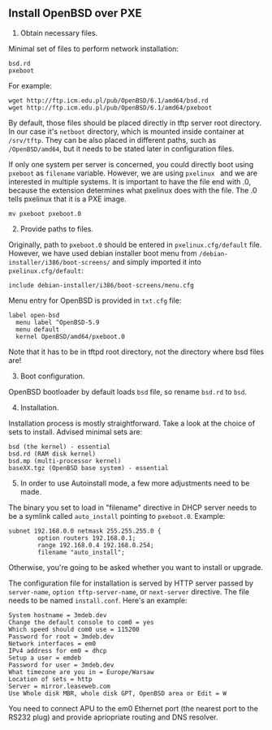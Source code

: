 Install OpenBSD over PXE
------------------------

1. Obtain necessary files.

  Minimal set of files to perform network installation:

  ```
  bsd.rd
  pxeboot
  ```
  For example:

  ```
  wget http://ftp.icm.edu.pl/pub/OpenBSD/6.1/amd64/bsd.rd
  wget http://ftp.icm.edu.pl/pub/OpenBSD/6.1/amd64/pxeboot
  ```
  By default, those files should be placed directly in tftp server root
  directory. In our case it's `netboot` directory, which is mounted inside
  container at `/srv/tftp`. They can be also placed in different paths, such as
  `/OpenBSD/amd64`, but it needs to be stated later in configuration files.

  If only one system per server is concerned, you could directly boot using
  `pxeboot` as `filename` variable. However, we are using `pxelinux ` and we are
  interested in multiple systems. It is important to have the file end with .0,
  because the extension determines what pxelinux does with the file. The .0 tells
  pxelinux that it is a PXE image.

  ```
  mv pxeboot pxeboot.0
  ```

2. Provide paths to files.

  Originally, path to `pxeboot.0` should be entered in `pxelinux.cfg/default`
  file. However, we have used debian installer boot  menu from
  `/debian-installer/i386/boot-screens/` and simply imported it into
  `pxelinux.cfg/default`:

  ```
  include debian-installer/i386/boot-screens/menu.cfg
  ```
  Menu entry for OpenBSD is provided in `txt.cfg` file:

  ```
  label open-bsd
  	menu label ^OpenBSD-5.9
  	menu default
  	kernel OpenBSD/amd64/pxeboot.0
  ```
  
  Note that it has to be in  tftpd root directory, not the directory where bsd
  files are!
  
3. Boot configuration.

  OpenBSD bootloader by default loads `bsd` file, so rename `bsd.rd` to `bsd`.

4. Installation.

  Installation process is mostly straightforward. Take a look at the choice of
  sets to install. Advised minimal sets are:

  ```
  bsd (the kernel) - essential
  bsd.rd (RAM disk kernel)
  bsd.mp (multi-processor kernel)
  baseXX.tgz (OpenBSD base system) - essential
  ```

5. In order to use Autoinstall mode, a few more adjustments need to be made.

The binary you set to load in "filename" directive in DHCP server needs to be
a symlink called `auto_install` pointing to `pxeboot.0`. Example:

```
subnet 192.168.0.0 netmask 255.255.255.0 {
        option routers 192.168.0.1;
        range 192.168.0.4 192.168.0.254;
        filename "auto_install";
```        

Otherwise, you're going to be asked whether you want to install or upgrade.

The configuration file for installation is served by HTTP server passed by
`server-name`, `option tftp-server-name`, or `next-server` directive.
The file needs to be named `install.conf`. Here's an example:
```
System hostname = 3mdeb.dev
Change the default console to com0 = yes
Which speed should com0 use = 115200
Password for root = 3mdeb.dev
Network interfaces = em0
IPv4 address for em0 = dhcp
Setup a user = emdeb
Password for user = 3mdeb.dev
What timezone are you in = Europe/Warsaw
Location of sets = http
Server = mirror.leaseweb.com
Use Whole disk MBR, whole disk GPT, OpenBSD area or Edit = W
```

You need to connect APU to the em0 Ethernet port (the nearest port to the RS232
plug) and provide apriopriate routing and DNS resolver.
